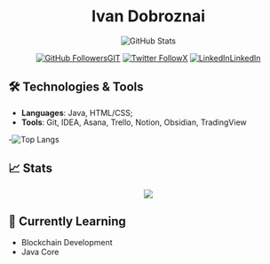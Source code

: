 <h1 align="center"><strong>Ivan Dobroznai</strong></h1>


<p align="center">
  <img src="https://github-readme-stats.vercel.app/api?username=dobroznai&show_icons=true&theme=dark" alt="GitHub Stats" />
</p>

<p align="center" styles="border: Solid">
  <a href="https://github.com/dobroznai"><img src="https://img.shields.io/github/followers/dobroznai?style=social" alt="GitHub Followers">GIT</a>
  <a href="https://twitter.com/vanrest_trader"><img src="https://img.shields.io/twitter/follow/vanrest_trader?style=social" alt="Twitter Follow">X</a>
  <a href="https://www.linkedin.com/in/dobroznai"><img src="https://img.shields.io/badge/LinkedIn-Profile-blue?style=flat&logo=linkedin" alt="LinkedIn">LinkedIn</a>
</p>

## 🛠 Technologies & Tools
- **Languages**: Java, HTML/CSS;
- **Tools**: Git, IDEA, Asana, Trello, Notion, Obsidian, TradingView

-![Top Langs](https://github-readme-stats.vercel.app/api/top-langs/?username=dobroznai&layout=compact&theme=dark)

## 📈 Stats
<p align="center">
  <img src="https://github-readme-streak-stats.herokuapp.com/?user=dobroznai&theme=dark" />
</p>

## 🌱 Currently Learning
- Blockchain Development
- Java Core


